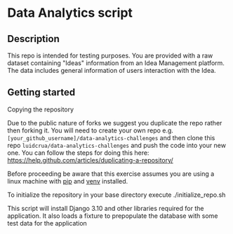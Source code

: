# Data Analytics script

## Description
This repo is intended for testing purposes. You are provided with a raw dataset containing "Ideas" information from an Idea Management platform. The data includes general information of users interaction with the Idea. 

## Getting started

Copying the repository

Due to the public nature of forks we suggest you duplicate the repo rather then forking it.
You will need to create your own repo e.g. `[your_github_username]/data-analytics-challenges` and then clone this repo `luidcrua/data-analytics-challenges` and push the code into your new one. You can follow the steps for doing this here: https://help.github.com/articles/duplicating-a-repository/

Before proceeding be aware that this exercise assumes you are using a linux machine with [pip](https://pip.pypa.io/en/stable) and [venv](https://docs.python.org/3/library/venv.html) installed.

To initialize the repository in your base directory execute ./initialize_repo.sh

This script will install Django 3.10 and other libraries required for the application. It also loads a fixture to prepopulate the database with some test data for the application

